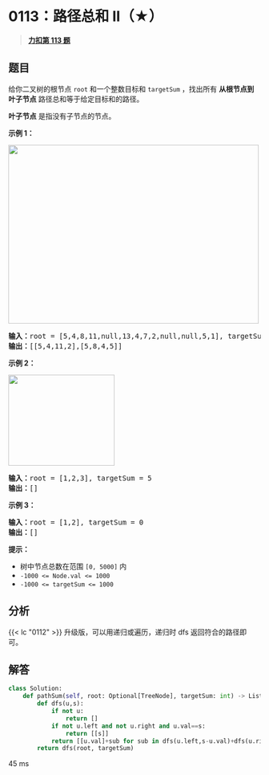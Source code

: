 # 0113：路径总和 II（★）


> <u>**[力扣第 113 题](https://leetcode.cn/problems/path-sum-ii/)**</u>

## 题目

<p>给你二叉树的根节点 <code>root</code> 和一个整数目标和 <code>targetSum</code> ，找出所有 <strong>从根节点到叶子节点</strong> 路径总和等于给定目标和的路径。</p>

<p><strong>叶子节点</strong> 是指没有子节点的节点。</p>

<div class="original__bRMd">
<div>


<p><strong>示例 1：</strong></p>
<img alt="" src="https://assets.leetcode.com/uploads/2021/01/18/pathsumii1.jpg" style="width: 500px; height: 356px;" />
<pre>
<strong>输入：</strong>root = [5,4,8,11,null,13,4,7,2,null,null,5,1], targetSum = 22
<strong>输出：</strong>[[5,4,11,2],[5,8,4,5]]
</pre>

<p><strong>示例 2：</strong></p>
<img alt="" src="https://assets.leetcode.com/uploads/2021/01/18/pathsum2.jpg" style="width: 212px; height: 181px;" />
<pre>
<strong>输入：</strong>root = [1,2,3], targetSum = 5
<strong>输出：</strong>[]
</pre>

<p><strong>示例 3：</strong></p>

<pre>
<strong>输入：</strong>root = [1,2], targetSum = 0
<strong>输出：</strong>[]
</pre>



<p><strong>提示：</strong></p>

<ul>
<li>树中节点总数在范围 <code>[0, 5000]</code> 内</li>
<li><code>-1000 <= Node.val <= 1000</code></li>
<li><code>-1000 <= targetSum <= 1000</code></li>
</ul>
</div>
</div>


## 分析


 {{< lc "0112" >}} 升级版，可以用递归或遍历，递归时 dfs 返回符合的路径即可。

## 解答

```python
class Solution:
    def pathSum(self, root: Optional[TreeNode], targetSum: int) -> List[List[int]]:
        def dfs(u,s):
            if not u:
                return []
            if not u.left and not u.right and u.val==s:
                return [[s]]
            return [[u.val]+sub for sub in dfs(u.left,s-u.val)+dfs(u.right,s-u.val)]
        return dfs(root, targetSum)
```
45 ms

